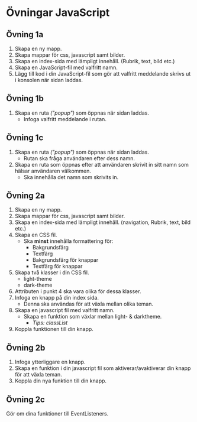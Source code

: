# Övningar JavaScript

## Övning 1a
1. Skapa en ny mapp.
2. Skapa mappar för css, javascript samt bilder. 
3. Skapa en index-sida med lämpligt innehåll. (Rubrik, text, bild etc.)
4. Skapa en JavaScript-fil med valfritt namn.
5. Lägg till kod i din JavaScript-fil som gör att valfritt meddelande skrivs ut i konsolen när sidan laddas.

## Övning 1b
1. Skapa en ruta *("popup")* som öppnas när sidan laddas.
   - Infoga valfritt meddelande i rutan.

## Övning 1c
1. Skapa en ruta *("popup")* som öppnas när sidan laddas.
   - Rutan ska fråga användaren efter dess namn.
2. Skapa en ruta som öppnas efter att användaren skrivit in sitt namn som hälsar användaren välkommen.
   - Ska innehålla det namn som skrivits in.

## Övning 2a
1. Skapa en ny mapp.
2. Skapa mappar för css, javascript samt bilder. 
3. Skapa en index-sida med lämpligt innehåll. (navigation, Rubrik, text, bild etc.)
4. Skapa en CSS fil.
   - Ska **minst** innehålla formattering för:
     - Bakgrundsfärg
     - Textfärg
     - Bakgrundsfärg för knappar
     - Textfärg för knappar
5. Skapa två klasser i din CSS fil.
   - light-theme
   - dark-theme
6. Attributen i punkt 4 ska vara olika för dessa klasser.
7. Infoga en knapp på din index sida.
   - Denna ska användas för att växla mellan olika teman.
8. Skapa en javascript fil med valfritt namn.
   - Skapa en funktion som växlar mellan light- & darktheme.
     - *Tips: classList*
9. Koppla funktionen till din knapp.

## Övning 2b
1. Infoga ytterliggare en knapp.
2. Skapa en funktion i din javascript fil som aktiverar/avaktiverar din knapp för att växla teman.
3. Koppla din nya funktion till din knapp.

## Övning 2c
Gör om dina funktioner till EventListeners.